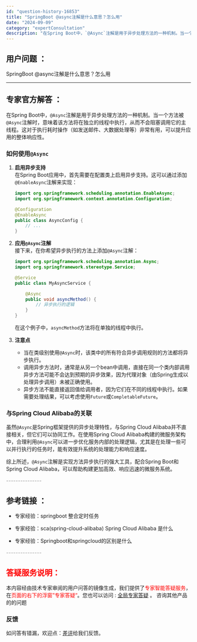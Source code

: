 ```yaml
---
id: "question-history-16853"
title: "SpringBoot @async注解是什么意思？怎么用"
date: "2024-09-09"
category: "expertConsultation"
description: "在Spring Boot中，`@Async`注解是用于异步处理方法的一种机制。当一个方法被`@Async`注解时，意味着该方法将在独立的线程中执行，从而不会阻塞调用它的主线程。这对于执行耗时操作（如发送邮件、大数据处理等）非常有用，可以提升应用的整体响应性。### 如何使用`@Async`1. **"
---
```


## 用户问题 ： 
 SpringBoot @async注解是什么意思？怎么用  

---------------
## 专家官方解答 ：

在Spring Boot中，`@Async`注解是用于异步处理方法的一种机制。当一个方法被`@Async`注解时，意味着该方法将在独立的线程中执行，从而不会阻塞调用它的主线程。这对于执行耗时操作（如发送邮件、大数据处理等）非常有用，可以提升应用的整体响应性。

### 如何使用`@Async`

1. **启用异步支持**  
   在Spring Boot应用中，首先需要在配置类上启用异步支持。这可以通过添加`@EnableAsync`注解来实现：
   ```java
   import org.springframework.scheduling.annotation.EnableAsync;
   import org.springframework.context.annotation.Configuration;

   @Configuration
   @EnableAsync
   public class AsyncConfig {
       // ...
   }
   ```

2. **应用`@Async`注解**  
   接下来，在你希望异步执行的方法上添加`@Async`注解：
   ```java
   import org.springframework.scheduling.annotation.Async;
   import org.springframework.stereotype.Service;

   @Service
   public class MyAsyncService {

       @Async
       public void asyncMethod() {
           // 异步执行的逻辑
       }
   }
   ```
   在这个例子中，`asyncMethod`方法将在单独的线程中执行。

3. **注意点**  
   - 当在类级别使用`@Async`时，该类中的所有符合异步调用规则的方法都将异步执行。
   - 调用异步方法时，通常是从另一个bean中调用，直接在同一个类内部调用异步方法可能不会达到预期的异步效果，因为代理对象（由Spring生成以处理异步调用）未被正确使用。
   - 异步方法不能直接返回值给调用者，因为它们在不同的线程中执行。如果需要处理结果，可以考虑使用`Future`或`CompletableFuture`。

### 与Spring Cloud Alibaba的关联
虽然`@Async`是Spring框架提供的异步处理特性，与Spring Cloud Alibaba并不直接相关，但它们可以协同工作。在使用Spring Cloud Alibaba构建的微服务架构中，合理利用`@Async`可以进一步优化服务内部的处理逻辑，尤其是在处理一些可以并行执行的任务时，能有效提升系统的处理能力和响应速度。

综上所述，`@Async`注解是实现方法异步执行的强大工具，配合Spring Boot和Spring Cloud Alibaba，可以帮助构建更加高效、响应迅速的微服务系统。


<font color="#949494">---------------</font> 


## 参考链接 ：

* 专家经验：springboot 整合定时任务 
 
 * 专家经验：sca(spring-cloud-alibaba) Spring Cloud Alibaba 是什么 
 
 * 专家经验：Springboot和springcloud的区别是什么 


 <font color="#949494">---------------</font> 
 


## <font color="#FF0000">答疑服务说明：</font> 

本内容经由技术专家审阅的用户问答的镜像生成，我们提供了<font color="#FF0000">专家智能答疑服务</font>，在<font color="#FF0000">页面的右下的浮窗”专家答疑“</font>。您也可以访问 : [全局专家答疑](https://answer.opensource.alibaba.com/docs/intro) 。 咨询其他产品的的问题

### 反馈
如问答有错漏，欢迎点：[差评](https://ai.nacos.io/user/feedbackByEnhancerGradePOJOID?enhancerGradePOJOId=16878)给我们反馈。

